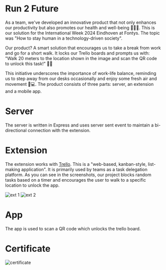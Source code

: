 # Run 2 Future

As a team, we've developed an innovative product that not only enhances our productivity but also promotes our health and well-being 🚶‍♂️💼. This is our solution for the International Week 2024 Eindhoven at Fontys. The topic was "How to stay human in a technology-driven society". 

Our product? A smart solution that encourages us to take a break from work and go for a short walk. It locks our Trello boards and prompts us with: "Walk 20 meters to the location shown in the image and scan the QR code to unlock this task!" 🌳📱

This initiative underscores the importance of work-life balance, reminding us to step away from our desks occasionally and enjoy some fresh air and movement 🌿💻.
The product consists of three parts: server, an extension and a mobile app.

# Server
The server is written in Express and uses server sent event to maintain a bi-directional connection with the extension.

# Extension
The extension works with [Trello](https://trello.com/). This is a "web-based, kanban-style, list-making application". It is primarily used by teams as a task delegation platform. As you can see in the screenshots, our project blocks random tasks based on a timer and encourages the user to walk to a specific location to unlock the app.


![ext 1](https://github.com/BRISINGR-01/Run-2-future/blob/main/images/1713623709172.jpeg)
![ext 2](https://github.com/BRISINGR-01/Run-2-future/blob/main/images/1713623709503.jpeg)

# App
The app is used to scan a QR code which unlocks the trello board.

# Certificate
![certificate](https://github.com/BRISINGR-01/Run-2-future/blob/main/images/1713623708890.jpeg)
